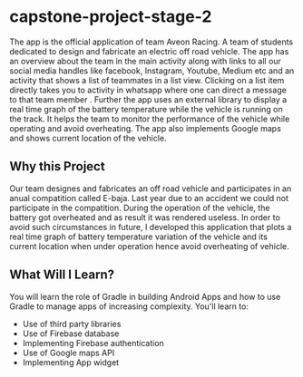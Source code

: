 # capstone-project-stage-2

The app is the official application of team Aveon Racing. A team of students dedicated to design
and fabricate an electric off road vehicle. The app has an overview about the team in the main
activity along with links to all our social media handles like facebook, Instagram, Youtube,
Medium etc and an activity that shows a list of teammates in a list view. Clicking on a list item
directly takes you to activity in whatsapp where one can direct a message to that team member
. Further the app uses an external library to display a real time graph of the battery temperature
while the vehicle is running on the track. It helps the team to monitor the performance of the
vehicle while operating and avoid overheating. The app also implements Google maps and
shows current location of the vehicle.

## Why this Project

Our team designes and fabricates an off road vehicle and participates in an anual compatition called E-baja. Last year due to an accident we could not participate in the compatition. During the operation of the vehicle, the battery got overheated and as result it was rendered useless. In order to avoid such circumstances in future, I developed this application that plots a real time graph of battery temperature variation of the vehicle and its current location when under operation hence avoid overheating of vehicle.

## What Will I Learn?

You will learn the role of Gradle in building Android Apps and how to use
Gradle to manage apps of increasing complexity. You'll learn to:

* Use of third party libraries 
* Use of Firebase database
* Implementing Firebase authentication
* Use of Google maps API
* Implementing App widget


